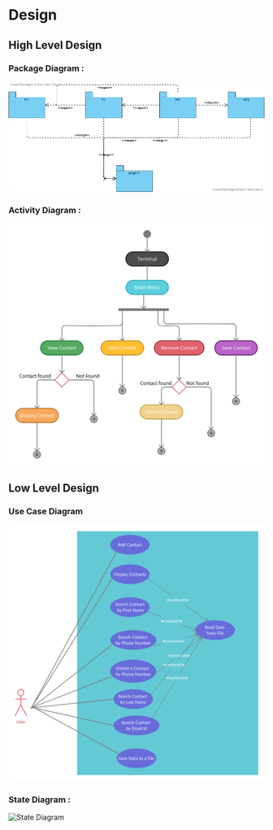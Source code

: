 # Design

## High Level Design 

### Package Diagram :
![PackageDiagram](https://github.com/SriHarshith/291395_LTTS_Project/blob/023f07bf6c10af399fe9e6cdcc230488ed25fe21/2_Architecture/structure%20Diagrams/Package_Diagram.png)

### Activity Diagram :
![ActivityDiagram](https://github.com/SriHarshith/291395_LTTS_Project/blob/91127046280266483571a91679404d3c5d9c7b2d/2_Design/behavior%20Diagrams/Activity_Diagram.png)

## Low Level Design 

### Use Case Diagram

![UseCaseDiagram](https://github.com/SriHarshith/291395_LTTS_Project/blob/023f07bf6c10af399fe9e6cdcc230488ed25fe21/2_Architecture/behavior%20Diagrams/Use_Case_Diagram.png)

### State Diagram :
![State Diagram]()
